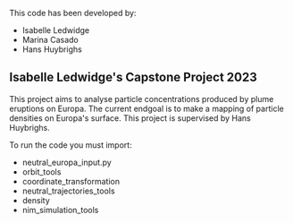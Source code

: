 This code has been developed by:
- Isabelle Ledwidge
- Marina Casado
- Hans Huybrighs

## Isabelle Ledwidge's Capstone Project 2023
This project aims to analyse particle concentrations produced by plume eruptions on Europa.
The current endgoal is to make a mapping of particle densities on Europa's surface.
This project is supervised by Hans Huybrighs.

To run the code you must import:
-  neutral_europa_input.py
-  orbit_tools
-  coordinate_transformation
-  neutral_trajectories_tools
-  density
-  nim_simulation_tools
